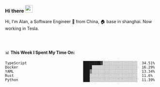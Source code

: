 ### Hi there <img src="https://media.giphy.com/media/hvRJCLFzcasrR4ia7z/giphy.gif" width="25px">

<!-- ![visitors](https://visitor-badge.glitch.me/badge?page_id=dislfyer.dislfyer) -->

Hi, I'm Alan, a Software Engineer 🚀 from China, 🏠 base in shanghai. Now working in Tesla.

<br/>
<br/>

📊 **This Week I Spent My Time On:**


<!--START_SECTION:waka-->

```text
TypeScript                          ████████▓░░░░░░░░░░░░░░░░  34.51%
Docker                              ████░░░░░░░░░░░░░░░░░░░░░  16.29%
YAML                                ███▒░░░░░░░░░░░░░░░░░░░░░  13.34%
Rust                                ███░░░░░░░░░░░░░░░░░░░░░░  11.6%
Python                              ███░░░░░░░░░░░░░░░░░░░░░░  11.39%
```

<!--END_SECTION:waka-->

<!--
**About Me:**
 -->
